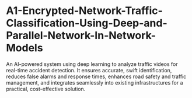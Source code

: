 # A1-Encrypted-Network-Traffic-Classification-Using-Deep-and-Parallel-Network-In-Network-Models
An AI-powered system using deep learning to analyze traffic videos for real-time accident detection. It ensures accurate, swift identification, reduces false alarms and response times, enhances road safety and traffic management, and integrates seamlessly into existing infrastructures for a practical, cost-effective solution.
